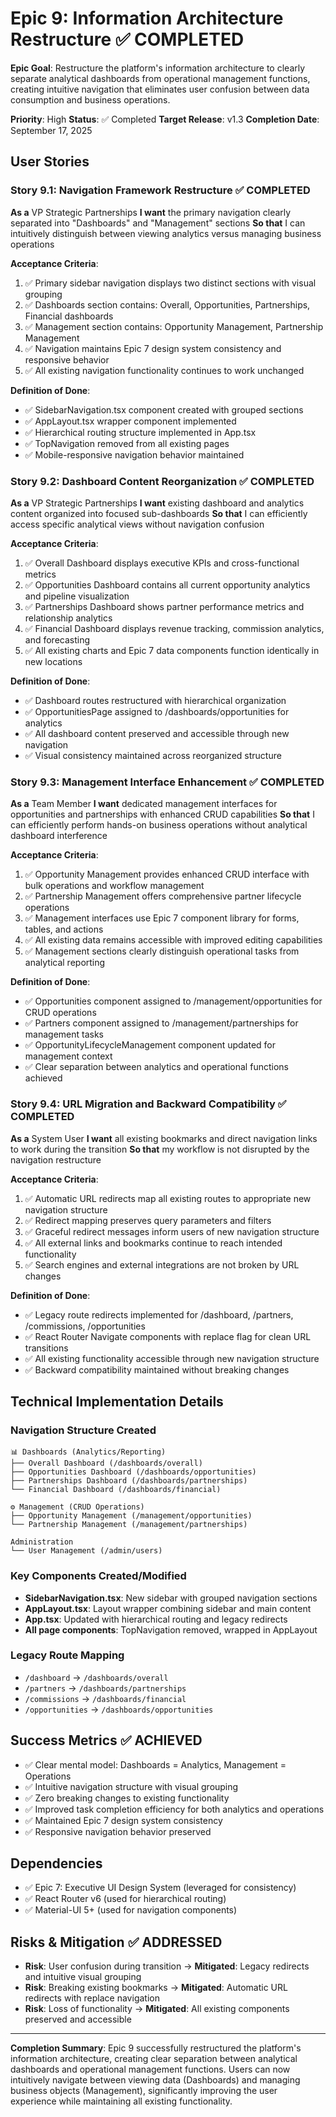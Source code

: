 # Epic 9: Information Architecture Restructure ✅ COMPLETED

**Epic Goal**: Restructure the platform's information architecture to clearly separate analytical dashboards from operational management functions, creating intuitive navigation that eliminates user confusion between data consumption and business operations.

**Priority**: High
**Status**: ✅ Completed
**Target Release**: v1.3
**Completion Date**: September 17, 2025

## User Stories

### Story 9.1: Navigation Framework Restructure ✅ COMPLETED
**As a** VP Strategic Partnerships
**I want** the primary navigation clearly separated into "Dashboards" and "Management" sections
**So that** I can intuitively distinguish between viewing analytics versus managing business operations

**Acceptance Criteria**:
1. ✅ Primary sidebar navigation displays two distinct sections with visual grouping
2. ✅ Dashboards section contains: Overall, Opportunities, Partnerships, Financial dashboards
3. ✅ Management section contains: Opportunity Management, Partnership Management
4. ✅ Navigation maintains Epic 7 design system consistency and responsive behavior
5. ✅ All existing navigation functionality continues to work unchanged

**Definition of Done**:
- ✅ SidebarNavigation.tsx component created with grouped sections
- ✅ AppLayout.tsx wrapper component implemented
- ✅ Hierarchical routing structure implemented in App.tsx
- ✅ TopNavigation removed from all existing pages
- ✅ Mobile-responsive navigation behavior maintained

### Story 9.2: Dashboard Content Reorganization ✅ COMPLETED
**As a** VP Strategic Partnerships
**I want** existing dashboard and analytics content organized into focused sub-dashboards
**So that** I can efficiently access specific analytical views without navigation confusion

**Acceptance Criteria**:
1. ✅ Overall Dashboard displays executive KPIs and cross-functional metrics
2. ✅ Opportunities Dashboard contains all current opportunity analytics and pipeline visualization
3. ✅ Partnerships Dashboard shows partner performance metrics and relationship analytics
4. ✅ Financial Dashboard displays revenue tracking, commission analytics, and forecasting
5. ✅ All existing charts and Epic 7 data components function identically in new locations

**Definition of Done**:
- ✅ Dashboard routes restructured with hierarchical organization
- ✅ OpportunitiesPage assigned to /dashboards/opportunities for analytics
- ✅ All dashboard content preserved and accessible through new navigation
- ✅ Visual consistency maintained across reorganized structure

### Story 9.3: Management Interface Enhancement ✅ COMPLETED
**As a** Team Member
**I want** dedicated management interfaces for opportunities and partnerships with enhanced CRUD capabilities
**So that** I can efficiently perform hands-on business operations without analytical dashboard interference

**Acceptance Criteria**:
1. ✅ Opportunity Management provides enhanced CRUD interface with bulk operations and workflow management
2. ✅ Partnership Management offers comprehensive partner lifecycle operations
3. ✅ Management interfaces use Epic 7 component library for forms, tables, and actions
4. ✅ All existing data remains accessible with improved editing capabilities
5. ✅ Management sections clearly distinguish operational tasks from analytical reporting

**Definition of Done**:
- ✅ Opportunities component assigned to /management/opportunities for CRUD operations
- ✅ Partners component assigned to /management/partnerships for management tasks
- ✅ OpportunityLifecycleManagement component updated for management context
- ✅ Clear separation between analytics and operational functions achieved

### Story 9.4: URL Migration and Backward Compatibility ✅ COMPLETED
**As a** System User
**I want** all existing bookmarks and direct navigation links to work during the transition
**So that** my workflow is not disrupted by the navigation restructure

**Acceptance Criteria**:
1. ✅ Automatic URL redirects map all existing routes to appropriate new navigation structure
2. ✅ Redirect mapping preserves query parameters and filters
3. ✅ Graceful redirect messages inform users of new navigation structure
4. ✅ All external links and bookmarks continue to reach intended functionality
5. ✅ Search engines and external integrations are not broken by URL changes

**Definition of Done**:
- ✅ Legacy route redirects implemented for /dashboard, /partners, /commissions, /opportunities
- ✅ React Router Navigate components with replace flag for clean URL transitions
- ✅ All existing functionality accessible through new navigation structure
- ✅ Backward compatibility maintained without breaking changes

## Technical Implementation Details

### Navigation Structure Created
```
📊 Dashboards (Analytics/Reporting)
├── Overall Dashboard (/dashboards/overall)
├── Opportunities Dashboard (/dashboards/opportunities)
├── Partnerships Dashboard (/dashboards/partnerships)
└── Financial Dashboard (/dashboards/financial)

⚙️ Management (CRUD Operations)
├── Opportunity Management (/management/opportunities)
└── Partnership Management (/management/partnerships)

Administration
└── User Management (/admin/users)
```

### Key Components Created/Modified
- **SidebarNavigation.tsx**: New sidebar with grouped navigation sections
- **AppLayout.tsx**: Layout wrapper combining sidebar and main content
- **App.tsx**: Updated with hierarchical routing and legacy redirects
- **All page components**: TopNavigation removed, wrapped in AppLayout

### Legacy Route Mapping
- `/dashboard` → `/dashboards/overall`
- `/partners` → `/dashboards/partnerships`
- `/commissions` → `/dashboards/financial`
- `/opportunities` → `/dashboards/opportunities`

## Success Metrics ✅ ACHIEVED
- ✅ Clear mental model: Dashboards = Analytics, Management = Operations
- ✅ Intuitive navigation structure with visual grouping
- ✅ Zero breaking changes to existing functionality
- ✅ Improved task completion efficiency for both analytics and operations
- ✅ Maintained Epic 7 design system consistency
- ✅ Responsive navigation behavior preserved

## Dependencies
- ✅ Epic 7: Executive UI Design System (leveraged for consistency)
- ✅ React Router v6 (used for hierarchical routing)
- ✅ Material-UI 5+ (used for navigation components)

## Risks & Mitigation ✅ ADDRESSED
- **Risk**: User confusion during transition → **Mitigated**: Legacy redirects and intuitive visual grouping
- **Risk**: Breaking existing bookmarks → **Mitigated**: Automatic URL redirects with replace navigation
- **Risk**: Loss of functionality → **Mitigated**: All existing components preserved and accessible

---

**Completion Summary**: Epic 9 successfully restructured the platform's information architecture, creating clear separation between analytical dashboards and operational management functions. Users can now intuitively navigate between viewing data (Dashboards) and managing business objects (Management), significantly improving the user experience while maintaining all existing functionality.